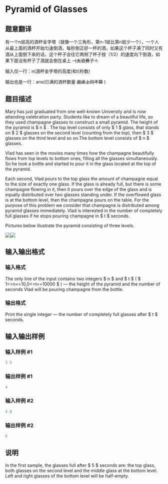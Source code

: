 # Pyramid of Glasses

## 题意翻译

有一个n层高的酒杯金字塔（就像一个三角形，第n-1层比第n层少一个），一个人从最上面的酒杯开始匀速倒酒，每秒倒正好一杯的酒，如果这个杯子满了同时又有酒从上面倒下来的话，这个杯子会往它两侧了杯子按（1/2）的速度向下倒酒，如果下面没有杯子了酒就会倒在桌上 ~~（太浪费了！~~

输入仅一行：n(酒杯金字塔的高度)和t(秒数)

输出也是一行：ans(已满的酒杯数量 ~~漏桌上的不算~~ )

## 题目描述

Mary has just graduated from one well-known University and is now attending celebration party. Students like to dream of a beautiful life, so they used champagne glasses to construct a small pyramid. The height of the pyramid is $ n $ . The top level consists of only $ 1 $ glass, that stands on $ 2 $ glasses on the second level (counting from the top), then $ 3 $ glasses on the third level and so on.The bottom level consists of $ n $ glasses.

Vlad has seen in the movies many times how the champagne beautifully flows from top levels to bottom ones, filling all the glasses simultaneously. So he took a bottle and started to pour it in the glass located at the top of the pyramid.

Each second, Vlad pours to the top glass the amount of champagne equal to the size of exactly one glass. If the glass is already full, but there is some champagne flowing in it, then it pours over the edge of the glass and is equally distributed over two glasses standing under. If the overflowed glass is at the bottom level, then the champagne pours on the table. For the purpose of this problem we consider that champagne is distributed among pyramid glasses immediately. Vlad is interested in the number of completely full glasses if he stops pouring champagne in $ t $ seconds.

Pictures below illustrate the pyramid consisting of three levels.

![](https://cdn.luogu.com.cn/upload/vjudge_pic/CF676B/ed339075e4609507dba05c150b7d4a59f8205147.png)![](https://cdn.luogu.com.cn/upload/vjudge_pic/CF676B/26451ba18b38a1279a26b3d7ab7f9bf63116bb12.png)

## 输入输出格式

### 输入格式

The only line of the input contains two integers $ n $ and $ t $ ( $ 1<=n<=10,0<=t<=10000 $ ) — the height of the pyramid and the number of seconds Vlad will be pouring champagne from the bottle.

### 输出格式

Print the single integer — the number of completely full glasses after $ t $ seconds.

## 输入输出样例

### 输入样例 #1

```cpp
3 5

```
### 输出样例 #1

```cpp
4

```
### 输入样例 #2

```cpp
4 8

```
### 输出样例 #2

```cpp
6

```
## 说明

In the first sample, the glasses full after $ 5 $ seconds are: the top glass, both glasses on the second level and the middle glass at the bottom level. Left and right glasses of the bottom level will be half-empty.

